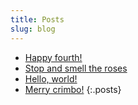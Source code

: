 ```yaml
---
title: Posts
slug: blog
---
```

- [Happy fourth!](posts/happy-fourth.html)
- [Stop and smell the roses](posts/roses.html)
- [Hello, world!](posts/hello.html)
- [Merry crimbo!](posts/merry-christmas.html)
{:.posts}